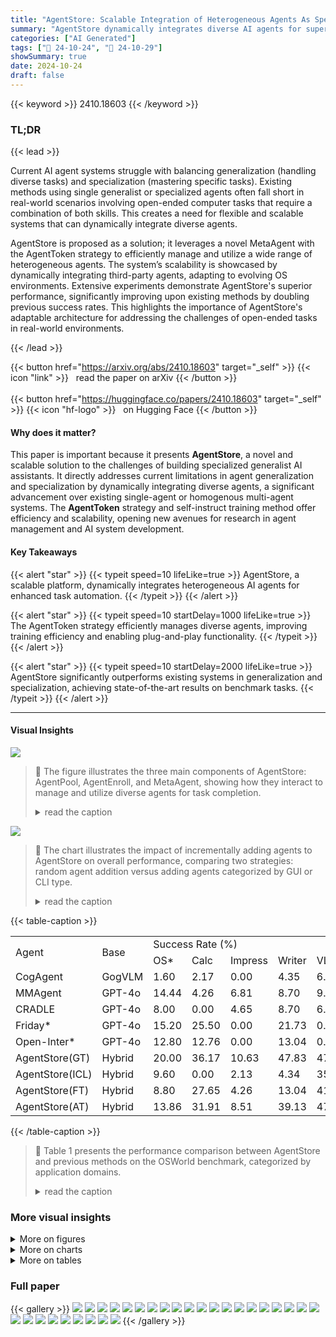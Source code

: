 ```yaml
---
title: "AgentStore: Scalable Integration of Heterogeneous Agents As Specialized Generalist Computer Assistant"
summary: "AgentStore dynamically integrates diverse AI agents for superior task automation, outperforming previous systems by enhancing both generalization and specialization."
categories: ["AI Generated"]
tags: ["🔖 24-10-24", "🤗 24-10-29"]
showSummary: true
date: 2024-10-24
draft: false
---
```


{{< keyword >}} 2410.18603 {{< /keyword >}}

### TL;DR


{{< lead >}}

Current AI agent systems struggle with balancing generalization (handling diverse tasks) and specialization (mastering specific tasks).  Existing methods using single generalist or specialized agents often fall short in real-world scenarios involving open-ended computer tasks that require a combination of both skills.  This creates a need for flexible and scalable systems that can dynamically integrate diverse agents.

AgentStore is proposed as a solution; it leverages a novel MetaAgent with the AgentToken strategy to efficiently manage and utilize a wide range of heterogeneous agents.  The system’s scalability is showcased by dynamically integrating third-party agents, adapting to evolving OS environments.  Extensive experiments demonstrate AgentStore's superior performance, significantly improving upon existing methods by doubling previous success rates. This highlights the importance of AgentStore's adaptable architecture for addressing the challenges of open-ended tasks in real-world environments.

{{< /lead >}}


{{< button href="https://arxiv.org/abs/2410.18603" target="_self" >}}
{{< icon "link" >}} &nbsp; read the paper on arXiv
{{< /button >}}
<br><br>
{{< button href="https://huggingface.co/papers/2410.18603" target="_self" >}}
{{< icon "hf-logo" >}} &nbsp; on Hugging Face
{{< /button >}}

#### Why does it matter?
This paper is important because it presents **AgentStore**, a novel and scalable solution to the challenges of building specialized generalist AI assistants.  It directly addresses current limitations in agent generalization and specialization by dynamically integrating diverse agents, a significant advancement over existing single-agent or homogenous multi-agent systems.  The **AgentToken** strategy and self-instruct training method offer efficiency and scalability, opening new avenues for research in agent management and AI system development.
#### Key Takeaways

{{< alert "star" >}}
{{< typeit speed=10 lifeLike=true >}} AgentStore, a scalable platform, dynamically integrates heterogeneous AI agents for enhanced task automation. {{< /typeit >}}
{{< /alert >}}

{{< alert "star" >}}
{{< typeit speed=10 startDelay=1000 lifeLike=true >}} The AgentToken strategy efficiently manages diverse agents, improving training efficiency and enabling plug-and-play functionality. {{< /typeit >}}
{{< /alert >}}

{{< alert "star" >}}
{{< typeit speed=10 startDelay=2000 lifeLike=true >}} AgentStore significantly outperforms existing systems in generalization and specialization, achieving state-of-the-art results on benchmark tasks. {{< /typeit >}}
{{< /alert >}}

------
#### Visual Insights



![](https://ai-paper-reviewer.com/2410.18603/figures_2_0.png)

> 🔼 The figure illustrates the three main components of AgentStore: AgentPool, AgentEnroll, and MetaAgent, showing how they interact to manage and utilize diverse agents for task completion.
> <details>
> <summary>read the caption</summary>
> Figure 2: The illustration on the main components in AgentStore.
> </details>





![](https://ai-paper-reviewer.com/2410.18603/charts_8_0.png)

> 🔼 The chart illustrates the impact of incrementally adding agents to AgentStore on overall performance, comparing two strategies: random agent addition versus adding agents categorized by GUI or CLI type.
> <details>
> <summary>read the caption</summary>
> Figure 3: The performance curve as the number of agents increases, with the y-axis representing the success rate (%) on OSWorld and the horizontal x-axis representing the number of agents.
> </details>





{{< table-caption >}}
<br><table id='2' style='font-size:16px'><tr><td rowspan="2">Agent</td><td rowspan="2">Base</td><td colspan="10">Success Rate (%)</td></tr><tr><td>OS*</td><td>Calc</td><td>Impress</td><td>Writer</td><td>VLC</td><td>TB</td><td>Chrome</td><td>VSC</td><td>GIMP</td><td>AVG</td></tr><tr><td>CogAgent</td><td>GogVLM</td><td>1.60</td><td>2.17</td><td>0.00</td><td>4.35</td><td>6.53</td><td>0.00</td><td>2.17</td><td>0.00</td><td>0.00</td><td>1.32</td></tr><tr><td>MMAgent</td><td>GPT-4o</td><td>14.44</td><td>4.26</td><td>6.81</td><td>8.70</td><td>9.50</td><td>6.67</td><td>15.22</td><td>30.43</td><td>0.00</td><td>11.21</td></tr><tr><td>CRADLE</td><td>GPT-4o</td><td>8.00</td><td>0.00</td><td>4.65</td><td>8.70</td><td>6.53</td><td>0.00</td><td>8.70</td><td>0.00</td><td>38.46</td><td>7.81</td></tr><tr><td>Friday*</td><td>GPT-4o</td><td>15.20</td><td>25.50</td><td>0.00</td><td>21.73</td><td>0.00</td><td>0.00</td><td>0.00</td><td>17.39</td><td>15.38</td><td>11.11</td></tr><tr><td>Open-Inter*</td><td>GPT-4o</td><td>12.80</td><td>12.76</td><td>0.00</td><td>13.04</td><td>0.00</td><td>0.00</td><td>0.00</td><td>17.39</td><td>15.38</td><td>8.94</td></tr><tr><td>AgentStore(GT)</td><td>Hybrid</td><td>20.00</td><td>36.17</td><td>10.63</td><td>47.83</td><td>47.06</td><td>40.00</td><td>34.78</td><td>47.82</td><td>38.46</td><td>29.54</td></tr><tr><td>AgentStore(ICL)</td><td>Hybrid</td><td>9.60</td><td>0.00</td><td>2.13</td><td>4.34</td><td>35.29</td><td>33.33</td><td>30.43</td><td>30.43</td><td>15.38</td><td>13.55</td></tr><tr><td>AgentStore(FT)</td><td>Hybrid</td><td>8.80</td><td>27.65</td><td>4.26</td><td>13.04</td><td>41.17</td><td>40.00</td><td>34.78</td><td>8.60</td><td>15.38</td><td>17.34</td></tr><tr><td>AgentStore(AT)</td><td>Hybrid</td><td>13.86</td><td>31.91</td><td>8.51</td><td>39.13</td><td>47.06</td><td>40.00</td><td>32.61</td><td>39.13</td><td>30.77</td><td>23.85</td></tr></table>{{< /table-caption >}}

> 🔼 Table 1 presents the performance comparison between AgentStore and previous methods on the OSWorld benchmark, categorized by application domains.
> <details>
> <summary>read the caption</summary>
> Table 1: Detailed success rates of previous methods and AgentStore on OSWorld, divided by apps (domains). Methods marked with * represent our re-implementation of the corresponding agents to ensure their applicability. Additionally, due to the significant overlap of operations between the OS and Workflow domains in the original division, we have merged these two domains into OS*.
> </details>



### More visual insights

<details>
<summary>More on figures
</summary>


![](https://ai-paper-reviewer.com/2410.18603/figures_4_0.png)

> 🔼 The figure illustrates the three main components of AgentStore: AgentPool, AgentEnroll, and MetaAgent, and how they interact to manage and utilize diverse agents for task automation.
> <details>
> <summary>read the caption</summary>
> Figure 2: The illustration on the main components in AgentStore.
> </details>



![](https://ai-paper-reviewer.com/2410.18603/figures_4_1.png)

> 🔼 The figure illustrates the three main components of AgentStore: AgentPool, AgentEnroll, and MetaAgent, showing how they work together to manage and utilize various agents for task automation.
> <details>
> <summary>read the caption</summary>
> Figure 2: The illustration on the main components in AgentStore.
> </details>



![](https://ai-paper-reviewer.com/2410.18603/figures_10_0.png)

> 🔼 The figure illustrates the three main components of AgentStore: AgentPool, AgentEnroll, and MetaAgent, and how they interact to manage and utilize heterogeneous agents for task automation.
> <details>
> <summary>read the caption</summary>
> Figure 2: The illustration on the main components in AgentStore.
> </details>



![](https://ai-paper-reviewer.com/2410.18603/figures_16_1.png)

> 🔼 The figure illustrates the three main components of AgentStore: AgentPool, AgentEnroll, and MetaAgent, showing how they interact to manage and utilize diverse agents for task automation.
> <details>
> <summary>read the caption</summary>
> Figure 2: The illustration on the main components in AgentStore.
> </details>



![](https://ai-paper-reviewer.com/2410.18603/figures_17_0.png)

> 🔼 The figure illustrates the three main components of AgentStore: AgentPool, AgentEnroll, and MetaAgent, showing how they work together to manage and utilize diverse agents for task automation.
> <details>
> <summary>read the caption</summary>
> Figure 2: The illustration on the main components in AgentStore.
> </details>



![](https://ai-paper-reviewer.com/2410.18603/figures_18_0.png)

> 🔼 The figure illustrates the three main components of AgentStore: AgentPool, AgentEnroll, and MetaAgent, and how they interact to dynamically manage agents and execute tasks.
> <details>
> <summary>read the caption</summary>
> Figure 2: The illustration on the main components in AgentStore.
> </details>



![](https://ai-paper-reviewer.com/2410.18603/figures_19_1.png)

> 🔼 The figure illustrates the three main components of AgentStore: AgentPool, AgentEnroll, and MetaAgent, showing how they interact to dynamically integrate and manage heterogeneous agents for task automation.
> <details>
> <summary>read the caption</summary>
> Figure 2: The illustration on the main components in AgentStore.
> </details>



![](https://ai-paper-reviewer.com/2410.18603/figures_20_0.png)

> 🔼 The figure illustrates the three main components of AgentStore: AgentPool, AgentEnroll, and MetaAgent, and how they interact to manage and utilize heterogeneous agents for task automation.
> <details>
> <summary>read the caption</summary>
> Figure 2: The illustration on the main components in AgentStore.
> </details>



![](https://ai-paper-reviewer.com/2410.18603/figures_20_1.png)

> 🔼 The figure illustrates the three main components of AgentStore: AgentPool, AgentEnroll, and MetaAgent, and how they interact to manage and utilize diverse agents for task completion.
> <details>
> <summary>read the caption</summary>
> Figure 2: The illustration on the main components in AgentStore.
> </details>



![](https://ai-paper-reviewer.com/2410.18603/figures_21_0.png)

> 🔼 The figure illustrates the three main components of AgentStore: AgentPool, AgentEnroll, and MetaAgent, showing how they interact to manage and utilize diverse agents for task automation.
> <details>
> <summary>read the caption</summary>
> Figure 2: The illustration on the main components in AgentStore.
> </details>



![](https://ai-paper-reviewer.com/2410.18603/figures_24_0.png)

> 🔼 The figure illustrates the OSWorld environment's architecture, detailing how a multimodal agent interacts with various applications and interfaces to execute complex tasks within a real-world OS context.
> <details>
> <summary>read the caption</summary>
> Figure 9: OSWorld can serve as a unified environment for evaluating open-ended computer tasks in the real-world computer environment.
> </details>



![](https://ai-paper-reviewer.com/2410.18603/figures_25_0.png)

> 🔼 The figure shows specific steps involved in executing three tasks (setting up email forwarding, calculating annual changes in a spreadsheet, and boosting the contrast of a photo) using different specialized agents in AgentStore.
> <details>
> <summary>read the caption</summary>
> Figure 5: Specific steps involved in executing three tasks mentioned in the qualitative analysis.
> </details>



</details>



<details>
<summary>More on charts
</summary>


![](https://ai-paper-reviewer.com/2410.18603/charts_9_0.png)

> 🔼 The chart shows the routing and executing accuracy of the MetaAgent as router increase with the number of training data for one agent.
> <details>
> <summary>read the caption</summary>
> Figure 4: The accuracy curves with increasing training data corresponding to one agent. The x-axis represents the demonstration set size corresponding to each agent. The left y-axis represents the routing accuracy while the right y-axis indicates the executing accuracy.
> </details>


![](https://ai-paper-reviewer.com/2410.18603/charts_14_0.png)

> 🔼 The chart displays the distribution of agents in AgentPool across four categories: GUI vs CLI, single-modal vs multi-modal, open vs close, and extension vs no-extension.
> <details>
> <summary>read the caption</summary>
> Figure 6: The agent distribution across different types.
> </details>


![](https://ai-paper-reviewer.com/2410.18603/charts_22_0.png)

> 🔼 The chart displays the distribution of BertScore values across different domains, showing the range of maximum and minimum scores.
> <details>
> <summary>read the caption</summary>
> Figure 7: BertScore distribution across different domains.
> </details>


![](https://ai-paper-reviewer.com/2410.18603/charts_23_0.png)

> 🔼 The chart shows the distribution of task instructions in the OS-World benchmark across different categories.
> <details>
> <summary>read the caption</summary>
> Figure 8: Task instructions distribution in OS-World (Xie et al., 2024)
> </details>


</details>



<details>
<summary>More on tables
</summary>


{{< table-caption >}}
<br><table id='8' style='font-size:18px'><tr><td rowspan="2">Agent</td><td rowspan="2">Base</td><td colspan="10">Success Rate (%)</td></tr><tr><td>Maps</td><td>x</td><td>TG</td><td>Temu</td><td>YT</td><td>Spotify</td><td>Yelp</td><td>Gmail</td><td>Clock</td><td>AVG</td></tr><tr><td>AppAgent*</td><td>Qwen-VL</td><td>20.0</td><td>0.0</td><td>0.0</td><td>0.0</td><td>0.0</td><td>0.0</td><td>0.0</td><td>0.0</td><td>20.0</td><td>4.4</td></tr><tr><td>AppAgent*</td><td>GPT-4o</td><td>60.0</td><td>20.0</td><td>20.0</td><td>0.0</td><td>40.0</td><td>20.0</td><td>20.0</td><td>20.0</td><td>40.0</td><td>26.7</td></tr><tr><td>AgentStore(GT)</td><td>GPT-4o</td><td>80.0</td><td>60.0</td><td>40.0</td><td>40.0</td><td>60.0</td><td>80.0</td><td>80.0</td><td>60.0</td><td>60.0</td><td>66.7</td></tr><tr><td>AgentStore(AT)</td><td>GPT-4o</td><td>80.0</td><td>40.0</td><td>40.0</td><td>40.0</td><td>60.0</td><td>60.0</td><td>80.0</td><td>60.0</td><td>60.0</td><td>57.8</td></tr></table>{{< /table-caption >}}
> 🔼 Table 2 presents the performance comparison between a single generalist agent and AgentStore on the APPAgent benchmark across nine mobile applications.
> <details>
> <summary>read the caption</summary>
> Table 2: Success rates of generalist agents and AgentStore. Methods marked with '*' indicate the re-implementation of the APPAgent without app-specific knowledge. Due to differences between the original paper and the publicly available benchmark, the results may vary. Additionally, while enhanced Appagent also generated app-specific agents, it did not integrate them into a complete system, instead only evaluating individual apps, and thus it is not included in the comparison.
> </details>

{{< table-caption >}}
<br><table id='15' style='font-size:18px'><tr><td rowspan="2">Agent</td><td rowspan="2">Base</td><td colspan="10">Success Rate (%)</td></tr><tr><td>OS</td><td>Calc</td><td>Impress</td><td>Writer</td><td>VLC</td><td>TB</td><td>Chrome</td><td>VSC</td><td>GIMP</td><td>AVG</td></tr><tr><td>ICL</td><td>GPT-4o</td><td>58.33</td><td>14.89</td><td>12.77</td><td>13.04</td><td>88.24</td><td>100</td><td>97.83</td><td>60.87</td><td>53.85</td><td>49.63</td></tr><tr><td>ICL</td><td>InternVL</td><td>37.50</td><td>6.38</td><td>21.28</td><td>8.70</td><td>35.29</td><td>33.33</td><td>52.17</td><td>30.43</td><td>30.77</td><td>41.57</td></tr><tr><td>FT-LoRA</td><td>InternVL</td><td>50.00</td><td>74.47</td><td>55.32</td><td>13.04</td><td>88.23</td><td>100</td><td>89.13</td><td>30.43</td><td>34.61</td><td>60.82</td></tr><tr><td>AgentToken</td><td>InternVL</td><td>75.00</td><td>80.85</td><td>72.34</td><td>43.47</td><td>100</td><td>100</td><td>95.65</td><td>91.30</td><td>73.08</td><td>80.60</td></tr></table>{{< /table-caption >}}
> 🔼 Table 1 presents the performance comparison between AgentStore and previous methods on the OSWorld benchmark, categorized by application domains.
> <details>
> <summary>read the caption</summary>
> Table 1: Detailed success rates of previous methods and AgentStore on OSWorld, divided by apps (domains). Methods marked with '*' represent our re-implementation of the corresponding agents to ensure their applicability. Additionally, due to the significant overlap of operations between the OS and Workflow domains in the original division, we have merged these two domains into 'OS*'.
> </details>

{{< table-caption >}}
<br><table id='5' style='font-size:14px'><tr><td></td><td>Params</td><td>Memory</td><td>Time</td></tr><tr><td></td><td>7.78B</td><td>>80G</td><td>-</td></tr><tr><td></td><td>86K</td><td>26G</td><td>-</td></tr><tr><td></td><td>38M</td><td>28G</td><td>2.5 hours</td></tr><tr><td></td><td>86K</td><td>17G</td><td>0.2 hours</td></tr></table>{{< /table-caption >}}
> 🔼 Table 1 presents the performance comparison between AgentStore and previous methods on the OSWorld benchmark, categorized by application domains, showing AgentStore's significant performance improvement.
> <details>
> <summary>read the caption</summary>
> Table 1: Detailed success rates of previous methods and AgentStore on OSWorld, divided by apps (domains). Methods marked with '*' represent our re-implementation of the corresponding agents to ensure their applicability. Additionally, due to the significant overlap of operations between the OS and Workflow domains in the original division, we have merged these two domains into 'OS*'.
> </details>

{{< table-caption >}}
<br><table id='13' style='font-size:16px'><tr><td>Method</td><td>Base</td><td>Agent Match</td><td>Subtask Acc</td><td>Execution Acc</td></tr><tr><td>ICL</td><td>GPT-4o</td><td>28.71%</td><td>51.72%</td><td>14.85%</td></tr><tr><td>ICL</td><td>Intern VL</td><td>24.75%</td><td>40.00%</td><td>9.90%</td></tr><tr><td>FT</td><td>Intern VL</td><td>-</td><td>-</td><td>-</td></tr><tr><td>AT</td><td>InternVL</td><td>36.63%</td><td>62.16%</td><td>22.77%</td></tr></table>{{< /table-caption >}}
> 🔼 Table 5 presents a performance comparison of collaborative task processing using different methods (ICL, FT, and AT) on a new benchmark, showing the effectiveness of the AgentToken strategy.
> <details>
> <summary>read the caption</summary>
> Table 5: Performance comparison of collaborative task processing across different methods.
> </details>

{{< table-caption >}}
<br><table id='7' style='font-size:20px'><tr><td></td><td>CLI or GUI?</td><td>Single or Multi Modal?</td><td>Open or Close Base Model?</td><td>Domain for OSworld</td><td>Support Extension?</td></tr><tr><td>OSAgent</td><td>GUI</td><td>Multi</td><td>Close</td><td>OS</td><td>V</td></tr><tr><td>Friday (Wu et al., 2024)</td><td>CLI</td><td>Single</td><td>Close</td><td>OS</td><td>V</td></tr><tr><td>SheetAgent</td><td>CLI</td><td>Single</td><td>Close</td><td>Calc</td><td>X</td></tr><tr><td>CalcAgent</td><td>GUI</td><td>Multi</td><td>Close</td><td>Calc</td><td>V</td></tr><tr><td>SlideAgent</td><td>CLI</td><td>Single</td><td>Close</td><td>Impress</td><td>X</td></tr><tr><td>ImPressAgent</td><td>GUI</td><td>Multi</td><td>Close</td><td>Impress</td><td>V</td></tr><tr><td>WordAgent</td><td>CLI</td><td>Single</td><td>Close</td><td>Writer</td><td>X</td></tr><tr><td>WriterAgent</td><td>GUI</td><td>Multi</td><td>Close</td><td>Writer</td><td>V</td></tr><tr><td>VLCAgent</td><td>GUI</td><td>Multi</td><td>Close</td><td>VLC</td><td></td></tr><tr><td>MailAgent</td><td>GUI</td><td>Multi</td><td>Close</td><td>TB</td><td></td></tr><tr><td>ChromeAgent</td><td>GUI</td><td>Multi</td><td>Close</td><td>Chrome</td><td></td></tr><tr><td>WebAgent (He et al., 2024)</td><td>GUI</td><td>Multi</td><td>Close</td><td>Chrome</td><td>X</td></tr><tr><td>VSAgent</td><td>GUI</td><td>Multi</td><td>Open</td><td>VSC</td><td>X</td></tr><tr><td>VSGUIAgent</td><td>CLI</td><td>Single</td><td>Close</td><td>VSC</td><td>V</td></tr><tr><td>GimpAgent</td><td>GUI</td><td>Multi</td><td>Close</td><td>GIMP</td><td></td></tr><tr><td>ImageAgent</td><td>CLI</td><td>Single</td><td>Open</td><td>GIMP</td><td></td></tr><tr><td>Searcher</td><td>CLI</td><td>Single</td><td>Close</td><td>-</td><td>X</td></tr><tr><td>GoogleDrive</td><td>CLI</td><td>Single</td><td>Close</td><td>-</td><td>X</td></tr><tr><td>CoderAgent</td><td>CLI</td><td>Single</td><td>Open</td><td>-</td><td>X</td></tr><tr><td>VisionAgent</td><td>CLI</td><td>Multi</td><td>Open</td><td></td><td>X</td></tr></table>{{< /table-caption >}}
> 🔼 Table 1 presents the performance comparison between AgentStore and previous methods on the OSWorld benchmark, broken down by application domains.
> <details>
> <summary>read the caption</summary>
> Table 1: Detailed success rates of previous methods and AgentStore on OSWorld, divided by apps (domains). Methods marked with '*' represent our re-implementation of the corresponding agents to ensure their applicability. Additionally, due to the significant overlap of operations between the OS and Workflow domains in the original division, we have merged these two domains into 'OS*'.
> </details>

{{< table-caption >}}
<br><table id='2' style='font-size:16px'><tr><td>Related App(s)</td><td>Task Instruction</td><td>Screenshot of Initial State</td><td>Abilities Needed</td></tr><tr><td>Chrome</td><td>Can you help me clean up my computer by getting rid of all the tracking things that Amazon might have saved? I want to make sure my brows- ing is private and those sites don't remember me.</td><td>amazon Exploes our In-Jections www.Landangange 비용 ⌀45mm  the Fore hates Cholver WHI ⌀14� - 41�</td><td>specialized knowledge of Chrome browser, proficient GUI operations</td></tr><tr><td>VLC</td><td>Hey, could you turn this video the right way up for me? And once it's flipped around, could you save it for me with the name '1984 Apple.mp4' on the main screen where all my files are?</td><td>--- 대회 350 bon</td><td>software knowledge; spatial judgment ability</td></tr><tr><td>Thunderbird</td><td>Create a local folder called "Promotions" and create a filter to auto move the inbox emails whose subject con- tains "discount" to the new folder</td><td>m-s11140mm:10mm Siverinessum / NNE Set Mo Am  Lacial Publers -</td><td>Knowledge of the Thunderbird mail system; GUI operations</td></tr><tr><td>VS Code</td><td>Please modify VS Code's settings to disable error re- porting for Python missing imports.</td><td>Editing evol⌀ed Visual Studio Code M Maillicedio = - Learn ine Funduman</td><td>software knowledge to deal with settings; reasoning to understand the cause and solution</td></tr></table>{{< /table-caption >}}
> 🔼 Table 1 presents the performance comparison between AgentStore and previous methods on the OSWorld benchmark, categorized by application domains.
> <details>
> <summary>read the caption</summary>
> Table 1: Detailed success rates of previous methods and AgentStore on OSWorld, divided by apps (domains). Methods marked with * represent our re-implementation of the corresponding agents to ensure their applicability. Additionally, due to the significant overlap of operations between the OS and Workflow domains in the original division, we have merged these two domains into OS*. 
> </details>

{{< table-caption >}}
<br><table id='2' style='font-size:14px'><tr><td>Related App(s)</td><td>Task Instruction</td><td>Screenshot of Initial State</td><td>Abilities Needed</td></tr><tr><td>GIMP</td><td>Help me choose the yellow triangle and position it at the center of my picture.</td><td></td><td>spatial perception and **** reasoning, as well as precise control of actions</td></tr><tr><td>Multiple (VLC+GIMP)</td><td>Could you help me create an Animated GIF from a video file using VLC and GIMP from the source of video "src.mp4", 5-second clip beginning at 00:03?</td><td>Ham TM 最佳等</td><td>specialized software knowledge; generalization ability to process multi-step procedure successfully</td></tr><tr><td>Multiple (Chrome+Calc)</td><td>Could you help me extract data in the table from a new invoice uploaded to my Google Drive, then export it to a Libreoffice calc .xlsx file in the desktop?</td><td>0 보 ① My Drive = -</td><td>specialized ability to do table data; generalization ability to process multi-step procedure successfully</td></tr></table>{{< /table-caption >}}
> 🔼 Table 1 presents the success rates of various methods (including AgentStore) on the OSWorld benchmark, categorized by application domains.
> <details>
> <summary>read the caption</summary>
> Table 1: Detailed success rates of previous methods and AgentStore on OSWorld, divided by apps (domains). Methods marked with '*' represent our re-implementation of the corresponding agents to ensure their applicability. Additionally, due to the significant overlap of operations between the OS and Workflow domains in the original division, we have merged these two domains into 'OS*'.
> </details>

</details>


### Full paper

{{< gallery >}}
<img src="https://ai-paper-reviewer.com/2410.18603/1.png" class="grid-w50 md:grid-w33 xl:grid-w25" />
<img src="https://ai-paper-reviewer.com/2410.18603/2.png" class="grid-w50 md:grid-w33 xl:grid-w25" />
<img src="https://ai-paper-reviewer.com/2410.18603/3.png" class="grid-w50 md:grid-w33 xl:grid-w25" />
<img src="https://ai-paper-reviewer.com/2410.18603/4.png" class="grid-w50 md:grid-w33 xl:grid-w25" />
<img src="https://ai-paper-reviewer.com/2410.18603/5.png" class="grid-w50 md:grid-w33 xl:grid-w25" />
<img src="https://ai-paper-reviewer.com/2410.18603/6.png" class="grid-w50 md:grid-w33 xl:grid-w25" />
<img src="https://ai-paper-reviewer.com/2410.18603/7.png" class="grid-w50 md:grid-w33 xl:grid-w25" />
<img src="https://ai-paper-reviewer.com/2410.18603/8.png" class="grid-w50 md:grid-w33 xl:grid-w25" />
<img src="https://ai-paper-reviewer.com/2410.18603/9.png" class="grid-w50 md:grid-w33 xl:grid-w25" />
<img src="https://ai-paper-reviewer.com/2410.18603/10.png" class="grid-w50 md:grid-w33 xl:grid-w25" />
<img src="https://ai-paper-reviewer.com/2410.18603/11.png" class="grid-w50 md:grid-w33 xl:grid-w25" />
<img src="https://ai-paper-reviewer.com/2410.18603/12.png" class="grid-w50 md:grid-w33 xl:grid-w25" />
<img src="https://ai-paper-reviewer.com/2410.18603/13.png" class="grid-w50 md:grid-w33 xl:grid-w25" />
<img src="https://ai-paper-reviewer.com/2410.18603/14.png" class="grid-w50 md:grid-w33 xl:grid-w25" />
<img src="https://ai-paper-reviewer.com/2410.18603/15.png" class="grid-w50 md:grid-w33 xl:grid-w25" />
<img src="https://ai-paper-reviewer.com/2410.18603/16.png" class="grid-w50 md:grid-w33 xl:grid-w25" />
<img src="https://ai-paper-reviewer.com/2410.18603/17.png" class="grid-w50 md:grid-w33 xl:grid-w25" />
<img src="https://ai-paper-reviewer.com/2410.18603/18.png" class="grid-w50 md:grid-w33 xl:grid-w25" />
<img src="https://ai-paper-reviewer.com/2410.18603/19.png" class="grid-w50 md:grid-w33 xl:grid-w25" />
<img src="https://ai-paper-reviewer.com/2410.18603/20.png" class="grid-w50 md:grid-w33 xl:grid-w25" />
<img src="https://ai-paper-reviewer.com/2410.18603/21.png" class="grid-w50 md:grid-w33 xl:grid-w25" />
<img src="https://ai-paper-reviewer.com/2410.18603/22.png" class="grid-w50 md:grid-w33 xl:grid-w25" />
<img src="https://ai-paper-reviewer.com/2410.18603/23.png" class="grid-w50 md:grid-w33 xl:grid-w25" />
<img src="https://ai-paper-reviewer.com/2410.18603/24.png" class="grid-w50 md:grid-w33 xl:grid-w25" />
<img src="https://ai-paper-reviewer.com/2410.18603/25.png" class="grid-w50 md:grid-w33 xl:grid-w25" />
<img src="https://ai-paper-reviewer.com/2410.18603/26.png" class="grid-w50 md:grid-w33 xl:grid-w25" />
<img src="https://ai-paper-reviewer.com/2410.18603/27.png" class="grid-w50 md:grid-w33 xl:grid-w25" />
<img src="https://ai-paper-reviewer.com/2410.18603/28.png" class="grid-w50 md:grid-w33 xl:grid-w25" />
<img src="https://ai-paper-reviewer.com/2410.18603/29.png" class="grid-w50 md:grid-w33 xl:grid-w25" />
{{< /gallery >}}